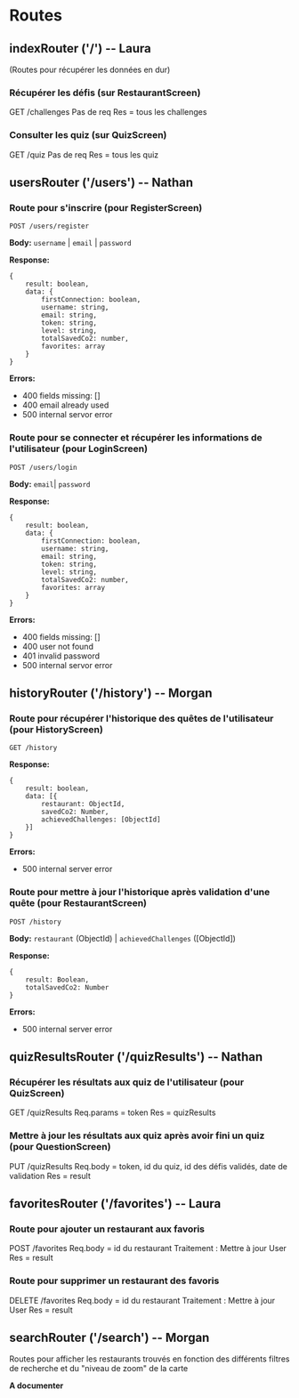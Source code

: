 # Routes

## indexRouter ('/') -- Laura

(Routes pour récupérer les données en dur)

### Récupérer les défis (sur RestaurantScreen)

GET /challenges
Pas de req
Res = tous les challenges

### Consulter les quiz (sur QuizScreen)

GET /quiz
Pas de req
Res = tous les quiz


## usersRouter ('/users') -- Nathan

### Route pour s'inscrire (pour RegisterScreen)

`POST /users/register`

**Body:** `username` | `email` | `password`

**Response:**

```
{
    result: boolean,
    data: {
        firstConnection: boolean,
        username: string,
        email: string,
        token: string,
        level: string,
        totalSavedCo2: number,
        favorites: array
    }
}
```

**Errors:**

- 400 fields missing: []
- 400 email already used
- 500 internal servor error

### Route pour se connecter et récupérer les informations de l'utilisateur (pour LoginScreen)

`POST /users/login`

**Body:** `email`| `password`

**Response:**

```
{
    result: boolean,
    data: {
        firstConnection: boolean,
        username: string,
        email: string,
        token: string,
        level: string,
        totalSavedCo2: number,
        favorites: array
    }
}
```

**Errors:**

- 400 fields missing: []
- 400 user not found
- 401 invalid password
- 500 internal servor error


## historyRouter ('/history') -- Morgan

### Route pour récupérer l'historique des quêtes de l'utilisateur (pour HistoryScreen)

`GET /history`

**Response:**

```
{
    result: boolean,
    data: [{
        restaurant: ObjectId,
        savedCo2: Number,
        achievedChallenges: [ObjectId]
    }]
}
```

**Errors:**

- 500 internal server error


### Route pour mettre à jour l'historique après validation d'une quête (pour RestaurantScreen)

`POST /history`

**Body:** `restaurant` (ObjectId) | `achievedChallenges` ([ObjectId])

**Response:**

```
{
    result: Boolean,
    totalSavedCo2: Number
}
```

**Errors:**

- 500 internal server error


## quizResultsRouter ('/quizResults') -- Nathan

### Récupérer les résultats aux quiz de l'utilisateur (pour QuizScreen)

GET /quizResults
Req.params = token
Res = quizResults

### Mettre à jour les résultats aux quiz après avoir fini un quiz (pour QuestionScreen)

PUT /quizResults
Req.body = token, id du quiz, id des défis validés, date de validation
Res = result

## favoritesRouter ('/favorites') -- Laura

### Route pour ajouter un restaurant aux favoris

POST /favorites
Req.body = id du restaurant
Traitement : Mettre à jour User
Res = result

### Route pour supprimer un restaurant des favoris

DELETE /favorites
Req.body = id du restaurant
Traitement : Mettre à jour User
Res = result


## searchRouter ('/search') -- Morgan

Routes pour afficher les restaurants trouvés en fonction des différents filtres de recherche et du "niveau de zoom" de la carte

**A documenter**